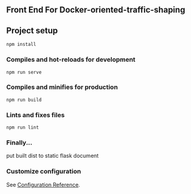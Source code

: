 ## Front End For Docker-oriented-traffic-shaping

## Project setup

```
npm install
```

### Compiles and hot-reloads for development
```
npm run serve
```

### Compiles and minifies for production
```
npm run build
```

### Lints and fixes files
```
npm run lint
```

### Finally...

 put built dist to static flask document

### Customize configuration

See [Configuration Reference](https://cli.vuejs.org/config/).